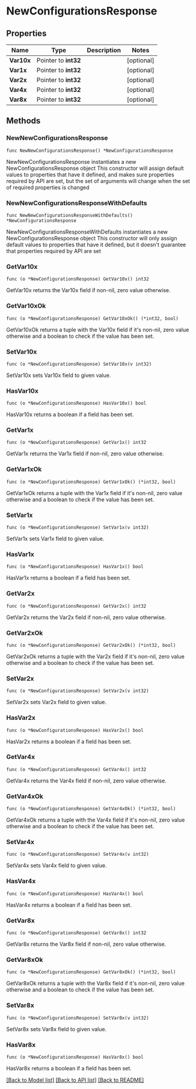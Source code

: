 # NewConfigurationsResponse

## Properties

Name | Type | Description | Notes
------------ | ------------- | ------------- | -------------
**Var10x** | Pointer to **int32** |  | [optional] 
**Var1x** | Pointer to **int32** |  | [optional] 
**Var2x** | Pointer to **int32** |  | [optional] 
**Var4x** | Pointer to **int32** |  | [optional] 
**Var8x** | Pointer to **int32** |  | [optional] 

## Methods

### NewNewConfigurationsResponse

`func NewNewConfigurationsResponse() *NewConfigurationsResponse`

NewNewConfigurationsResponse instantiates a new NewConfigurationsResponse object
This constructor will assign default values to properties that have it defined,
and makes sure properties required by API are set, but the set of arguments
will change when the set of required properties is changed

### NewNewConfigurationsResponseWithDefaults

`func NewNewConfigurationsResponseWithDefaults() *NewConfigurationsResponse`

NewNewConfigurationsResponseWithDefaults instantiates a new NewConfigurationsResponse object
This constructor will only assign default values to properties that have it defined,
but it doesn't guarantee that properties required by API are set

### GetVar10x

`func (o *NewConfigurationsResponse) GetVar10x() int32`

GetVar10x returns the Var10x field if non-nil, zero value otherwise.

### GetVar10xOk

`func (o *NewConfigurationsResponse) GetVar10xOk() (*int32, bool)`

GetVar10xOk returns a tuple with the Var10x field if it's non-nil, zero value otherwise
and a boolean to check if the value has been set.

### SetVar10x

`func (o *NewConfigurationsResponse) SetVar10x(v int32)`

SetVar10x sets Var10x field to given value.

### HasVar10x

`func (o *NewConfigurationsResponse) HasVar10x() bool`

HasVar10x returns a boolean if a field has been set.

### GetVar1x

`func (o *NewConfigurationsResponse) GetVar1x() int32`

GetVar1x returns the Var1x field if non-nil, zero value otherwise.

### GetVar1xOk

`func (o *NewConfigurationsResponse) GetVar1xOk() (*int32, bool)`

GetVar1xOk returns a tuple with the Var1x field if it's non-nil, zero value otherwise
and a boolean to check if the value has been set.

### SetVar1x

`func (o *NewConfigurationsResponse) SetVar1x(v int32)`

SetVar1x sets Var1x field to given value.

### HasVar1x

`func (o *NewConfigurationsResponse) HasVar1x() bool`

HasVar1x returns a boolean if a field has been set.

### GetVar2x

`func (o *NewConfigurationsResponse) GetVar2x() int32`

GetVar2x returns the Var2x field if non-nil, zero value otherwise.

### GetVar2xOk

`func (o *NewConfigurationsResponse) GetVar2xOk() (*int32, bool)`

GetVar2xOk returns a tuple with the Var2x field if it's non-nil, zero value otherwise
and a boolean to check if the value has been set.

### SetVar2x

`func (o *NewConfigurationsResponse) SetVar2x(v int32)`

SetVar2x sets Var2x field to given value.

### HasVar2x

`func (o *NewConfigurationsResponse) HasVar2x() bool`

HasVar2x returns a boolean if a field has been set.

### GetVar4x

`func (o *NewConfigurationsResponse) GetVar4x() int32`

GetVar4x returns the Var4x field if non-nil, zero value otherwise.

### GetVar4xOk

`func (o *NewConfigurationsResponse) GetVar4xOk() (*int32, bool)`

GetVar4xOk returns a tuple with the Var4x field if it's non-nil, zero value otherwise
and a boolean to check if the value has been set.

### SetVar4x

`func (o *NewConfigurationsResponse) SetVar4x(v int32)`

SetVar4x sets Var4x field to given value.

### HasVar4x

`func (o *NewConfigurationsResponse) HasVar4x() bool`

HasVar4x returns a boolean if a field has been set.

### GetVar8x

`func (o *NewConfigurationsResponse) GetVar8x() int32`

GetVar8x returns the Var8x field if non-nil, zero value otherwise.

### GetVar8xOk

`func (o *NewConfigurationsResponse) GetVar8xOk() (*int32, bool)`

GetVar8xOk returns a tuple with the Var8x field if it's non-nil, zero value otherwise
and a boolean to check if the value has been set.

### SetVar8x

`func (o *NewConfigurationsResponse) SetVar8x(v int32)`

SetVar8x sets Var8x field to given value.

### HasVar8x

`func (o *NewConfigurationsResponse) HasVar8x() bool`

HasVar8x returns a boolean if a field has been set.


[[Back to Model list]](../README.md#documentation-for-models) [[Back to API list]](../README.md#documentation-for-api-endpoints) [[Back to README]](../README.md)


